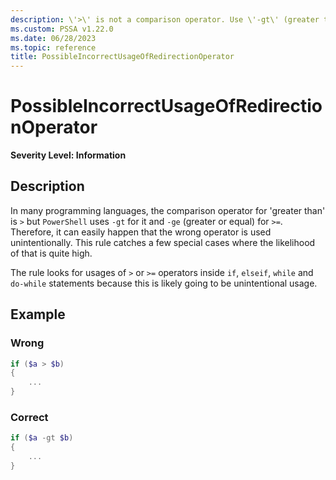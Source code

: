 ```yaml
---
description: \'>\' is not a comparison operator. Use \'-gt\' (greater than) or \'-ge\' (greater or equal).
ms.custom: PSSA v1.22.0
ms.date: 06/28/2023
ms.topic: reference
title: PossibleIncorrectUsageOfRedirectionOperator
---
```

# PossibleIncorrectUsageOfRedirectionOperator

**Severity Level: Information**

## Description

In many programming languages, the comparison operator for 'greater than' is `>` but `PowerShell`
uses `-gt` for it and `-ge` (greater or equal) for `>=`. Therefore, it can easily happen that the
wrong operator is used unintentionally. This rule catches a few special cases where the likelihood
of that is quite high.

The rule looks for usages of `>` or `>=` operators inside `if`, `elseif`, `while` and `do-while`
statements because this is likely going to be unintentional usage.

## Example

### Wrong

```powershell
if ($a > $b)
{
    ...
}
```

### Correct

```powershell
if ($a -gt $b)
{
    ...
}
```
